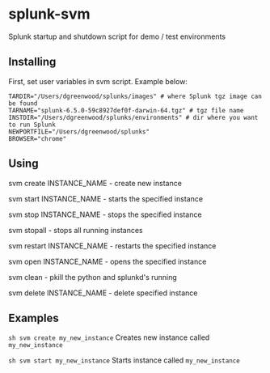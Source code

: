 # splunk-svm
Splunk startup and shutdown script for demo / test environments

## Installing

First, set user variables in svm script. Example below:

```
TARDIR="/Users/dgreenwood/splunks/images" # where Splunk tgz image can be found
TARNAME="splunk-6.5.0-59c8927def0f-darwin-64.tgz" # tgz file name
INSTDIR="/Users/dgreenwood/splunks/environments" # dir where you want to run Splunk
NEWPORTFILE="/Users/dgreenwood/splunks"
BROWSER="chrome"
```

## Using

svm create INSTANCE_NAME - create new instance

svm start INSTANCE_NAME - starts the specified instance

svm stop INSTANCE_NAME - stops the specified instance

svm stopall - stops all running instances

svm restart INSTANCE_NAME - restarts the specified instance

svm open INSTANCE_NAME - opens the specified instance

svm clean - pkill the python and splunkd's running

svm delete INSTANCE_NAME - delete specified instance


## Examples

`sh svm create my_new_instance` Creates new instance called `my_new_instance`

`sh svm start my_new_instance` Starts instance called `my_new_instance`